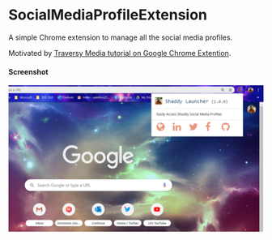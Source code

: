 # SocialMediaProfileExtension
 A simple Chrome extension to manage all the social media profiles.

Motivated by [Traversy Media tutorial on Google Chrome Extention](https://#).

#### Screenshot
![](Screenshot.jpg)
